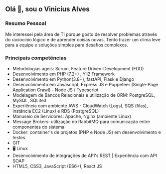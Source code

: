 ## Olá 👋, sou o Vinicius Alves

### Resumo Pessoal

Me interessei pela área de TI porque gosto de resolver problemas através do raciocínio lógico e de aprender coisas novas. Tento trazer um clima leve para a equipe e soluções simples para desafios complexos.

### Principais competências

- Metodologias ágeis:  Scrum, Feature Driven-Development (FDD)
- Desenvolvimento em PHP (7.2+) , Yii2 Framework
- Desenvolvimento em Python(3.8+), fastAPI, Flask e Django 
- Desenvolvimento em Javascript, Express JS e Puppeteer (Single-Page Application Crawl) - Node JS / Typescript
- Modelagem de Bancos Relacionais e utilização de ORM: PostgreSQL, MySQL, SQLite3
- Experiência com ambiente AWS - CloudWatch (Logs), SQS (filas), instância EC2 (Linux) e RDS (PostgreSQL)
- Manuseio de Servidores: Apache, Nginx (ambiente Linux)
- Message Brokers: utilização do RabbitMQ para comunicação entre componentes do sistema
- Docker: container's de projetos (PHP e Node JS) em desenvolvimento e testes
- GIT
- 🖥️ Linux
- Desenvolvimento de integrações de API's REST | Experiência com API SOAP
- HTML5, CSS3, JavaScript (ES6+), React JS








<!--
**viniciusac92/viniciusac92** is a ✨ _special_ ✨ repository because its `README.md` (this file) appears on your GitHub profile.

Here are some ideas to get you started:

- 🔭 I’m currently working on ...
- 🌱 I’m currently learning ...
- 👯 I’m looking to collaborate on ...
- 🤔 I’m looking for help with ...
- 💬 Ask me about ...
- 📫 How to reach me: ...
- 😄 Pronouns: ...
- ⚡ Fun fact: ...
-->
